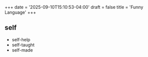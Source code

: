 +++
date = '2025-09-10T15:10:53-04:00'
draft = false
title = 'Funny Language'
+++

## self
- self-help
- self-taught 
- self-made

